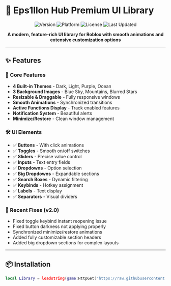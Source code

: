 # 🎨 Eps1llon Hub Premium UI Library

<div align="center">
  
  ![Version](https://img.shields.io/badge/version-2.0-blue.svg)
  ![Platform](https://img.shields.io/badge/platform-Roblox-red.svg)
  ![License](https://img.shields.io/badge/license-MIT-green.svg)
  ![Last Updated](https://img.shields.io/badge/updated-2025--01--27-yellow.svg)
  
  <p align="center">
    <b>A modern, feature-rich UI library for Roblox with smooth animations and extensive customization options</b>
  </p>
  
</div>

---

## ✨ Features

### 🎯 Core Features
- **4 Built-in Themes** - Dark, Light, Purple, Ocean
- **3 Background Images** - Blue Sky, Mountains, Blurred Stars  
- **Resizable & Draggable** - Fully responsive windows
- **Smooth Animations** - Synchronized transitions
- **Active Functions Display** - Track enabled features
- **Notification System** - Beautiful alerts
- **Minimize/Restore** - Clean window management

### 🛠️ UI Elements
- ✅ **Buttons** - With click animations
- ✅ **Toggles** - Smooth on/off switches
- ✅ **Sliders** - Precise value control
- ✅ **Inputs** - Text entry fields
- ✅ **Dropdowns** - Option selection
- ✅ **Big Dropdowns** - Expandable sections
- ✅ **Search Boxes** - Dynamic filtering
- ✅ **Keybinds** - Hotkey assignment
- ✅ **Labels** - Text display
- ✅ **Separators** - Visual dividers

### 🔧 Recent Fixes (v2.0)
- Fixed toggle keybind instant reopening issue
- Fixed button darkness not applying properly
- Synchronized minimize/restore animations
- Added fully customizable section headers
- Added big dropdown sections for complex layouts

---

## 📦 Installation

```lua
local Library = loadstring(game:HttpGet("https://raw.githubusercontent.com/YOUR_USERNAME/eps1llon-hub/main/UILibrary.lua"))()
